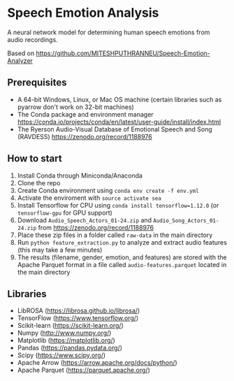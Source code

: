 # Speech Emotion Analysis

A neural network model for determining human speech emotions from audio recordings.

Based on https://github.com/MITESHPUTHRANNEU/Speech-Emotion-Analyzer

## Prerequisites

* A 64-bit Windows, Linux, or Mac OS machine (certain libraries such as pyarrow don't work on 32-bit machines)
* The Conda package and environment manager https://conda.io/projects/conda/en/latest/user-guide/install/index.html
* The Ryerson Audio-Visual Database of Emotional Speech and Song (RAVDESS) https://zenodo.org/record/1188976

## How to start

1. Install Conda through Miniconda/Anaconda
2. Clone the repo
3. Create Conda environment using `conda env create -f env.yml`
4. Activate the enviroment with `source activate sea`
5. Install Tensorflow for CPU using `conda install tensorflow=1.12.0` (or `tensorflow-gpu` for GPU support)
6. Download `Audio_Speech_Actors_01-24.zip` and `Audio_Song_Actors_01-24.zip` from https://zenodo.org/record/1188976
7. Place these zip files in a folder called `raw-data` in the main directory
8. Run `python feature_extraction.py` to analyze and extract audio features (this may take a few minutes)
9. The results (filename, gender, emotion, and features) are stored with the Apache Parquet format in a file called `audio-features.parquet` located in the main directory

## Libraries

* LibROSA (https://librosa.github.io/librosa/)
* TensorFlow (https://www.tensorflow.org/)
* Scikit-learn (https://scikit-learn.org/)
* Numpy (http://www.numpy.org/)
* Matplotlib (https://matplotlib.org/)
* Pandas (https://pandas.pydata.org/)
* Scipy (https://www.scipy.org/)
* Apache Arrow (https://arrow.apache.org/docs/python/)
* Apache Parquet (https://parquet.apache.org/)
